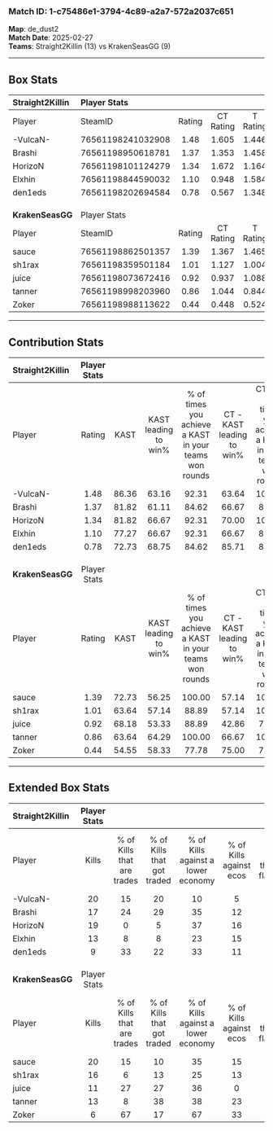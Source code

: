 ### Match ID: 1-c75486e1-3794-4c89-a2a7-572a2037c651  
**Map**: de_dust2  
**Match Date**: 2025-02-27  
**Teams**: Straight2Killin (13) vs KrakenSeasGG (9)  

---  

## Box Stats  

| **Straight2Killin** | Player Stats      |        |           |          |       |       |       |         |        |      |     |
| :- | :- | :-: | :-: | :-: | :-: | :-: | :-: | :-: | :-: | :-: | :-: |
| Player              | SteamID           | Rating | CT Rating | T Rating | KAST  |  ADR  | Kills | Assists | Deaths | K/D  | HS% |
| -VulcaN-            | 76561198241032908 |  1.48  |   1.605   |  1.446   | 86.36 | 90.0  |  20   |    2    |   12   | 1.67 | 40  |
| Brashi              | 76561198950618781 |  1.37  |   1.353   |  1.458   | 81.82 | 89.5  |  17   |    6    |   11   | 1.55 | 35  |
| HorizoN             | 76561198101124279 |  1.34  |   1.672   |  1.164   | 81.82 | 90.2  |  19   |    3    |   15   | 1.27 | 36  |
| Elxhin              | 76561198844590032 |  1.10  |   0.948   |  1.584   | 77.27 | 69.4  |  13   |    7    |   12   | 1.08 | 61  |
| den1eds             | 76561198202694584 |  0.78  |   0.567   |  1.348   | 72.73 | 65.5  |   9   |    7    |   17   | 0.53 | 55  |
|                     |                   |        |           |          |       |       |       |         |        |      |     |
|                     |                   |        |           |          |       |       |       |         |        |      |     |
|                     |                   |        |           |          |       |       |       |         |        |      |     |
| **KrakenSeasGG**    | Player Stats      |        |           |          |       |       |       |         |        |      |     |
| Player              | SteamID           | Rating | CT Rating | T Rating | KAST  |  ADR  | Kills | Assists | Deaths | K/D  | HS% |
| sauce               | 76561198862501357 |  1.39  |   1.367   |  1.465   | 72.73 | 102.5 |  20   |    6    |   14   | 1.43 | 60  |
| sh1rax              | 76561198359501184 |  1.01  |   1.127   |  1.004   | 63.64 | 78.4  |  16   |    4    |   17   | 0.94 | 68  |
| juice               | 76561198073672416 |  0.92  |   0.937   |  1.088   | 68.18 | 73.1  |  11   |    8    |   14   | 0.79 | 45  |
| tanner              | 76561198998203960 |  0.86  |   1.044   |  0.844   | 63.64 | 59.4  |  13   |    5    |   16   | 0.81 | 46  |
| Zoker               | 76561198988113622 |  0.44  |   0.448   |  0.524   | 54.55 | 48.2  |   6   |    6    |   18   | 0.33 | 33  |
---  

## Contribution Stats  

| **Straight2Killin** | Player Stats |       |                      |                                                        |                           |                                                             |                          |                                                            |
| :- | :-: | :-: | :-: | :-: | :-: | :-: | :-: | :-: |
| Player              |    Rating    | KAST  | KAST leading to win% | % of times you achieve a KAST in your teams won rounds | CT - KAST leading to win% | CT - % of times you achieve a KAST in your teams won rounds | T - KAST leading to win% | T - % of times you achieve a KAST in your teams won rounds |
| -VulcaN-            |     1.48     | 86.36 |        63.16         |                         92.31                          |           63.64           |                           100.00                            |          62.50           |                           83.33                            |
| Brashi              |     1.37     | 81.82 |        61.11         |                         84.62                          |           66.67           |                            85.71                            |          55.56           |                           83.33                            |
| HorizoN             |     1.34     | 81.82 |        66.67         |                         92.31                          |           70.00           |                           100.00                            |          62.50           |                           83.33                            |
| Elxhin              |     1.10     | 77.27 |        66.67         |                         92.31                          |           66.67           |                            85.71                            |          66.67           |                           100.00                           |
| den1eds             |     0.78     | 72.73 |        68.75         |                         84.62                          |           85.71           |                            85.71                            |          55.56           |                           83.33                            |
|                     |              |       |                      |                                                        |                           |                                                             |                          |                                                            |
|                     |              |       |                      |                                                        |                           |                                                             |                          |                                                            |
|                     |              |       |                      |                                                        |                           |                                                             |                          |                                                            |
| **KrakenSeasGG**    | Player Stats |       |                      |                                                        |                           |                                                             |                          |                                                            |
| Player              |    Rating    | KAST  | KAST leading to win% | % of times you achieve a KAST in your teams won rounds | CT - KAST leading to win% | CT - % of times you achieve a KAST in your teams won rounds | T - KAST leading to win% | T - % of times you achieve a KAST in your teams won rounds |
| sauce               |     1.39     | 72.73 |        56.25         |                         100.00                         |           57.14           |                           100.00                            |          55.56           |                           100.00                           |
| sh1rax              |     1.01     | 63.64 |        57.14         |                         88.89                          |           57.14           |                           100.00                            |          57.14           |                           80.00                            |
| juice               |     0.92     | 68.18 |        53.33         |                         88.89                          |           42.86           |                            75.00                            |          62.50           |                           100.00                           |
| tanner              |     0.86     | 63.64 |        64.29         |                         100.00                         |           66.67           |                           100.00                            |          62.50           |                           100.00                           |
| Zoker               |     0.44     | 54.55 |        58.33         |                         77.78                          |           75.00           |                            75.00                            |          50.00           |                           80.00                            |
---  

## Extended Box Stats  

| **Straight2Killin** | Player Stats |                            |                            |                                    |                         |                              |                                 |        |                             |                                     |                          |                               |                            |
| :- | :-: | :-: | :-: | :-: | :-: | :-: | :-: | :-: | :-: | :-: | :-: | :-: | :-: |
| Player              |    Kills     | % of Kills that are trades | % of Kills that got traded | % of Kills against a lower economy | % of Kills against ecos | % of Kills that are flawless | % of Kills that are close duels | Deaths | % of Deaths that get traded | % of Deaths against a lower economy | % of Deaths against ecos | % of Deaths that are flawless | % of Deaths that are close |
| -VulcaN-            |      20      |             15             |             20             |                 10                 |            5            |              85              |                5                |   12   |             17              |                 17                  |            0             |              67               |             17             |
| Brashi              |      17      |             24             |             29             |                 35                 |           12            |              41              |                0                |   11   |              9              |                  0                  |            0             |              45               |             9              |
| HorizoN             |      19      |             0              |             5              |                 37                 |           16            |              84              |                0                |   15   |             27              |                 13                  |            0             |              47               |             13             |
| Elxhin              |      13      |             8              |             8              |                 23                 |           15            |              54              |               15                |   12   |              8              |                 17                  |            0             |              50               |             8              |
| den1eds             |      9       |             33             |             22             |                 33                 |           11            |              89              |                0                |   17   |             35              |                 29                  |            12            |              65               |             6              |
|                     |              |                            |                            |                                    |                         |                              |                                 |        |                             |                                     |                          |                               |                            |
|                     |              |                            |                            |                                    |                         |                              |                                 |        |                             |                                     |                          |                               |                            |
|                     |              |                            |                            |                                    |                         |                              |                                 |        |                             |                                     |                          |                               |                            |
| **KrakenSeasGG**    | Player Stats |                            |                            |                                    |                         |                              |                                 |        |                             |                                     |                          |                               |                            |
| Player              |    Kills     | % of Kills that are trades | % of Kills that got traded | % of Kills against a lower economy | % of Kills against ecos | % of Kills that are flawless | % of Kills that are close duels | Deaths | % of Deaths that get traded | % of Deaths against a lower economy | % of Deaths against ecos | % of Deaths that are flawless | % of Deaths that are close |
| sauce               |      20      |             15             |             10             |                 35                 |           15            |              60              |               10                |   14   |              7              |                 14                  |            7             |              93               |             0              |
| sh1rax              |      16      |             6              |             13             |                 25                 |           13            |              56              |                6                |   17   |             12              |                 12                  |            0             |              76               |             0              |
| juice               |      11      |             27             |             27             |                 36                 |            0            |              45              |               27                |   14   |             29              |                 14                  |            7             |              36               |             14             |
| tanner              |      13      |             8              |             38             |                 38                 |           23            |              62              |                8                |   16   |             19              |                 19                  |            6             |              81               |             6              |
| Zoker               |      6       |             67             |             17             |                 67                 |           33            |              33              |                0                |   18   |             11              |                 11                  |            0             |              56               |             0              |
